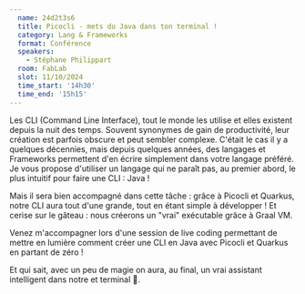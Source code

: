 ```yaml
---
  name: 24d2t3s6
  title: Picocli - mets du Java dans ton terminal !
  category: Lang & Frameworks
  format: Conférence
  speakers: 
    - Stéphane Philippart
  room: FabLab
  slot: 11/10/2024
  time_start: '14h30'
  time_end: '15h15'
---
```

Les CLI (Command Line Interface), tout le monde les utilise et elles existent depuis la nuit des temps.
Souvent synonymes de gain de productivité, leur création est parfois obscure et peut sembler complexe.
C'était le cas il y a quelques décennies, mais depuis quelques années, des langages et Frameworks permettent d'en écrire simplement dans votre langage préféré.
Je vous propose d'utiliser un langage qui ne paraît pas, au premier abord, le plus intuitif pour faire une CLI : Java !

Mais il sera bien accompagné dans cette tâche : grâce à Picocli et Quarkus, notre CLI aura tout d'une grande, tout en étant simple à développer !
Et cerise sur le gâteau : nous créerons un "vrai" exécutable grâce à Graal VM.

Venez m'accompagner lors d'une session de live coding permettant de mettre en lumière comment créer une CLI en Java avec Picocli et Quarkus en partant de zéro !

Et qui sait, avec un peu de magie on aura, au final, un vrai assistant intelligent dans notre et terminal 🤖.
